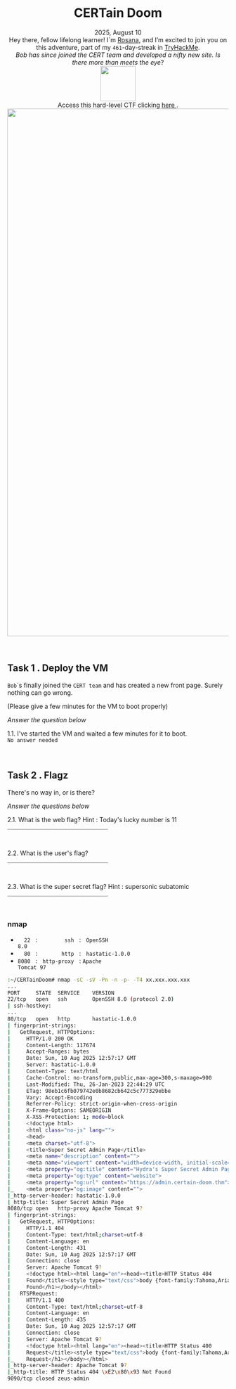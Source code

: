 <h1 align="center">CERTain Doom</h1>
<p align="center">2025, August 10<br> Hey there, fellow lifelong learner! I´m <a href="https://www.linkedin.com/in/rosanafssantos/">Rosana</a>, and I’m excited to join you on this adventure, part of my <code>461</code>-day-streak in <a href="https://tryhackme.com">TryHackMe</a>.<br>
<em>Bob has since joined the CERT team and developed a nifty new site. Is there more than meets the eye</em>?<br>
<img width="80px" src="https://github.com/user-attachments/assets/7c079b1a-7fa9-4ade-9565-1f55cda42c48"><br>
Access this hard-level CTF clicking <a href="https://tryhackme.com/room/certaindoom">here </a>.<br>
<img width="1200px" src=""></p>

<br>


<h2>Task 1 . Deploy the VM</h2>
<p><code>Bob</code>´s finally joined the <code>CERT team</code> and has created a new front page. Surely nothing can go wrong.<br>



(Please give a few minutes for the VM to boot properly)</p>

<p><em>Answer the question below</em></p>

<p>1.1. I've started the VM and waited a few minutes for it to boot.<br>
<code>No answer needed</code></p>

<br>
<h2>Task 2 . Flagz</h2>
<p>There's no way in, or is there?</p>

<p><em>Answer the questions below</em></p>

<p>2.1. What is the web flag? Hint : Today's lucky number is 11<br>
<code>________________________________</code></p>

<br>

<p>2.2. What is the user's flag?<br>
<code>________________________________</code></p>

<br>

<p>2.3. What is the super secret flag? Hint : supersonic subatomic<br>
<code>________________________________</code></p>

<br>

<h3>nmap</h3>

<p>

- <code>&nbsp;&nbsp;22</code> &nbsp; : &nbsp; <code>&nbsp;&nbsp;&nbsp;&nbsp;&nbsp;&nbsp;&nbsp;ssh</code> &nbsp; : &nbsp; <code>OpenSSH 8.0</code><br>
- <code>&nbsp;&nbsp;80</code> &nbsp; : &nbsp; <code>&nbsp;&nbsp;&nbsp;&nbsp;&nbsp;&nbsp;http</code> &nbsp; : &nbsp; <code>hastatic-1.0.0</code><br>
- <code>8080</code>           &nbsp; : &nbsp; <code>http-proxy</code> &nbsp; : <code>Apache Tomcat 97</code></p>

```bash
:~/CERTainDoom# nmap -sC -sV -Pn -n -p- -T4 xx.xxx.xxx.xxx
...
PORT     STATE  SERVICE    VERSION
22/tcp   open   ssh        OpenSSH 8.0 (protocol 2.0)
| ssh-hostkey: 
...
80/tcp   open   http       hastatic-1.0.0
| fingerprint-strings: 
|   GetRequest, HTTPOptions: 
|     HTTP/1.0 200 OK
|     Content-Length: 117674
|     Accept-Ranges: bytes
|     Date: Sun, 10 Aug 2025 12:57:17 GMT
|     Server: hastatic-1.0.0
|     Content-Type: text/html
|     Cache-Control: no-transform,public,max-age=300,s-maxage=900
|     Last-Modified: Thu, 26-Jan-2023 22:44:29 UTC
|     ETag: 98eb1c6fb079742e0b8682cb642c5c777329ebbe
|     Vary: Accept-Encoding
|     Referrer-Policy: strict-origin-when-cross-origin
|     X-Frame-Options: SAMEORIGIN
|     X-XSS-Protection: 1; mode=block
|     <!doctype html>
|     <html class="no-js" lang="">
|     <head>
|     <meta charset="utf-8">
|     <title>Super Secret Admin Page</title>
|     <meta name="description" content="">
|     <meta name="viewport" content="width=device-width, initial-scale=1">
|     <meta property="og:title" content="Hydra's Super Secret Admin Page">
|     <meta property="og:type" content="website">
|     <meta property="og:url" content="https://admin.certain-doom.thm">
|_    <meta property="og:image" content="">
|_http-server-header: hastatic-1.0.0
|_http-title: Super Secret Admin Page
8080/tcp open   http-proxy Apache Tomcat 9?
| fingerprint-strings: 
|   GetRequest, HTTPOptions: 
|     HTTP/1.1 404 
|     Content-Type: text/html;charset=utf-8
|     Content-Language: en
|     Content-Length: 431
|     Date: Sun, 10 Aug 2025 12:57:17 GMT
|     Connection: close
|     Server: Apache Tomcat 9?
|     <!doctype html><html lang="en"><head><title>HTTP Status 404 
|     Found</title><style type="text/css">body {font-family:Tahoma,Arial,sans-serif;} h1, h2, h3, b {color:white;background-color:#525D76;} h1 {font-size:22px;} h2 {font-size:16px;} h3 {font-size:14px;} p {font-size:12px;} a {color:black;} .line {height:1px;background-color:#525D76;border:none;}</style></head><body><h1>HTTP Status 404 
|     Found</h1></body></html>
|   RTSPRequest: 
|     HTTP/1.1 400 
|     Content-Type: text/html;charset=utf-8
|     Content-Language: en
|     Content-Length: 435
|     Date: Sun, 10 Aug 2025 12:57:17 GMT
|     Connection: close
|     Server: Apache Tomcat 9?
|     <!doctype html><html lang="en"><head><title>HTTP Status 400 
|     Request</title><style type="text/css">body {font-family:Tahoma,Arial,sans-serif;} h1, h2, h3, b {color:white;background-color:#525D76;} h1 {font-size:22px;} h2 {font-size:16px;} h3 {font-size:14px;} p {font-size:12px;} a {color:black;} .line {height:1px;background-color:#525D76;border:none;}</style></head><body><h1>HTTP Status 400 
|_    Request</h1></body></html>
|_http-server-header: Apache Tomcat 9?
|_http-title: HTTP Status 404 \xE2\x80\x93 Not Found
9090/tcp closed zeus-admin
```


```bash

```

```bash

```

```bash

```

```bash

```

```bash

```

